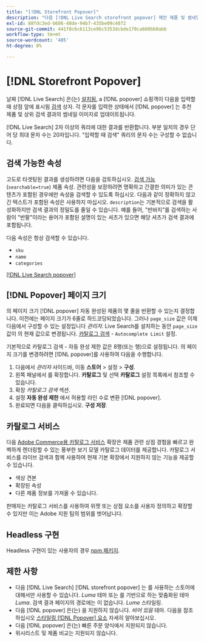 ```yaml
---
title: "[!DNL Storefront Popover]"
description: "다음 [!DNL Live Search storefront popover] 제안 제품 및 썸네일을 동적으로 반환합니다."
exl-id: 88fdc3ed-b606-40de-94b7-435be09c4072
source-git-commit: 441f8c6c6113ce96c5353dcbde170ca600bb0abb
workflow-type: tm+mt
source-wordcount: '485'
ht-degree: 0%

---
```


# [!DNL Storefront Popover]

날짜 [!DNL Live Search] 은(는) [설치됨](install.md), a [!DNL popover] 쇼핑객이 다음을 입력할 때 상점 앞에 표시됨 [검색](https://experienceleague.adobe.com/docs/commerce-admin/catalog/catalog/search/search.html#quick-search) 상자. 각 문자를 입력한 상태에서 [!DNL popover] 는 추천 제품 및 상위 검색 결과의 썸네일 이미지로 업데이트됩니다.

[!DNL Live Search] 2자 이상의 쿼리에 대한 결과를 반환합니다. 부분 일치의 경우 단어 당 최대 문자 수는 20자입니다. &quot;입력할 때 검색&quot; 쿼리의 문자 수는 구성할 수 없습니다.

## 검색 가능한 속성

고도로 타겟팅된 결과를 생성하려면 다음을 검토하십시오. [검색 가능](https://experienceleague.adobe.com/docs/commerce-admin/catalog/product-attributes/product-attributes.html) (`searchable=true`) 제품 속성. 관련성을 보장하려면 명확하고 간결한 의미가 있는 콘텐츠가 포함된 경우에만 속성을 검색할 수 있도록 하십시오. 다음과 같이 정확하지 않고 긴 텍스트가 포함된 속성은 사용하지 마십시오. `description`는 기본적으로 검색을 활성화하지만 검색 결과의 정밀도를 줄일 수 있습니다. 예를 들어, &quot;반바지&quot;를 검색하는 사람이 &quot;반팔&quot;이라는 용어가 포함된 설명이 있는 셔츠가 있으면 해당 셔츠가 검색 결과에 포함됩니다.

다음 속성은 항상 검색할 수 있습니다.

* `sku`
* `name`
* `categories`

[[!DNL Live Search popover]](assets/storefront-search-as-you-type.png)

## [!DNL Popover] 페이지 크기

의 페이지 크기 [!DNL popover] 자동 완성된 제품의 몇 줄을 반환할 수 있는지 결정합니다. 이전에는 페이지 크기가 6줄로 하드코딩되었습니다. 그러나 `page_size` 값은 이제 다음에서 구성할 수 있는 설정입니다 *관리자*. Live Search를 설치하는 동안 `page_size` 값이 의 현재 값으로 변경됩니다. [카탈로그 검색](https://experienceleague.adobe.com/docs/commerce-admin/config/catalog/catalog.html) - `Autocomplete Limit` 설정.

기본적으로 카탈로그 검색 - 자동 완성 제한 값은 8행(또는 행)으로 설정됩니다. 의 페이지 크기를 변경하려면 [!DNL popover]를 사용하여 다음을 수행합니다.

1. 다음에서 *관리자* 사이드바, 이동 **스토어** > 설정 > **구성**.
1. 왼쪽 패널에서 를 확장합니다. **카탈로그** 및 선택 **카탈로그** 설정 목록에서 참조할 수 있습니다.
1. 확장 *카탈로그 검색* 섹션.
1. 설정 **자동 완성 제한** 에서 허용할 라인 수로 변환 [!DNL popover].
1. 완료되면 다음을 클릭하십시오. **구성 저장**.

## 카탈로그 서비스

다음 [Adobe Commerce용 카탈로그 서비스](../catalog-service/overview.md) 확장은 제품 관련 상점 경험을 빠르고 완벽하게 렌더링할 수 있는 풍부한 보기 모델 카탈로그 데이터를 제공합니다. 카탈로그 서비스를 라이브 검색과 함께 사용하여 현재 기본 확장에서 지원하지 않는 기능을 제공할 수 있습니다.

* 색상 견본
* 확장된 속성
* 다른 제품 정보를 가져올 수 있습니다.

판매자는 카탈로그 서비스를 사용하여 위젯 또는 상점 요소를 사용자 정의하고 확장할 수 있지만 이는 Adobe 지원 팀의 범위를 벗어납니다.

## Headless 구현

Headless 구현이 있는 사용자의 경우 [npm 패키지](https://www.npmjs.com/package/@magento/ds-livesearch-storefront-utils).

## 제한 사항

* 다음 [!DNL Live Search] [!DNL storefront popover] 는 를 사용하는 스토어에 대해서만 사용할 수 있습니다. *Luma* 테마 또는 를 기반으로 하는 맞춤화된 테마 *Luma*. 검색 결과 페이지의 경로에는 이 없습니다. *Lume* 스타일링.
* 다음 [!DNL popover] 은(는) 을 지원하지 않습니다. *비어 있음* 테마. 다음을 참조하십시오 [스타일링 [!DNL Popover] 요소](storefront-popover-styling.md) 자세히 알아보십시오.
* 다음 [!DNL popover] 은(는) 빠른 주문 양식에서 지원되지 않습니다.
* 위시리스트 및 제품 비교는 지원되지 않습니다.
